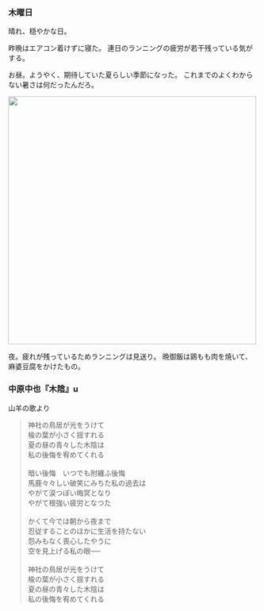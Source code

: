 ### 木曜日

晴れ、穏やかな日。

昨晩はエアコン着けずに寝た。
連日のランニングの疲労が若干残っている気がする。

お昼。ようやく、期待していた夏らしい季節になった。
これまでのよくわからない暑さは何だったんだろ。

<img src="https://i.imgur.com/sdEfqoV.jpeg" width="500">

夜。疲れが残っているためランニングは見送り。
晩御飯は鶏もも肉を焼いて、麻婆豆腐をかけたもの。

### 中原中也『木陰』u

山羊の歌より

> 神社の鳥居が光をうけて<br>
> 楡の葉が小さく揺すれる<br>
> 夏の昼の青々した木陰は<br>
> 私の後悔を宥めてくれる<br>
> <br>
> 暗い後悔　いつでも附纏ふ後悔<br>
> 馬鹿々々しい破笑にみちた私の過去は<br>
> やがて涙つぽい晦冥となり<br>
> やがて根強い疲労となつた<br>
> <br>
> かくて今では朝から夜まで<br>
> 忍従することのほかに生活を持たない<br>
> 怨みもなく喪心したやうに<br>
> 空を見上げる私の眼──<br>
> <br>
> 神社の鳥居が光をうけて<br>
> 楡の葉が小さく揺すれる<br>
> 夏の昼の青々した木陰は<br>
> 私の後悔を宥めてくれる<br>